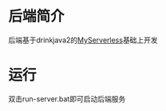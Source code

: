 #  后端简介
后端基于drinkjava2的[MyServerless](https://github.com/drinkjava2/myserverless)基础上开发

# 运行
双击run-server.bat即可启动后端服务